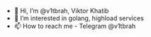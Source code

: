 - 👋 Hi, I’m @v1tbrah, Viktor Khatib
- 👀 I’m interested in golang, highload services
- 📫 How to reach me - Telegram @v1tbrah
